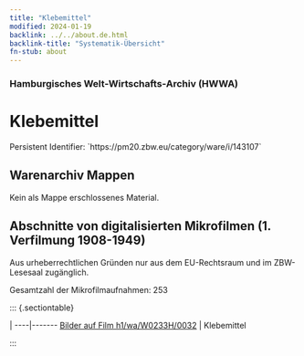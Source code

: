 ```yaml
---
title: "Klebemittel"
modified: 2024-01-19
backlink: ../../about.de.html
backlink-title: "Systematik-Übersicht"
fn-stub: about
---
```


### Hamburgisches Welt-Wirtschafts-Archiv (HWWA)

# Klebemittel

<div class="hint">Persistent Identifier: `https://pm20.zbw.eu/category/ware/i/143107`</div>







## Warenarchiv Mappen





Kein als Mappe erschlossenes Material.



<a id="filmsections" />

## Abschnitte von digitalisierten Mikrofilmen (1. Verfilmung 1908-1949)

<p>Aus urheberrechtlichen Gründen nur aus dem EU-Rechtsraum und im ZBW-Lesesaal zugänglich.</p>


<p>Gesamtzahl der Mikrofilmaufnahmen: 253</p>





::: {.sectiontable}

 | 
----|-------
<a class="btn" href="https://pm20.zbw.eu/film/h1/wa/W0233H/0032" rel="nofollow">Bilder auf Film h1/wa/W0233H/0032</a> | Klebemittel


:::
















